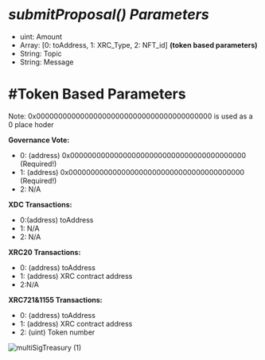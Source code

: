 # ***submitProposal()*** *Parameters*
- uint: Amount 
- Array: [0: toAddress, 1: XRC_Type, 2: NFT_id] **(token based parameters)**
- String: Topic 
- String: Message

# #Token Based Parameters
Note: 0x0000000000000000000000000000000000000000 is used as a 0 place hoder

**Governance Vote:**
- 0: (address) 0x0000000000000000000000000000000000000000 (Required!)
- 1: (address) 0x0000000000000000000000000000000000000000 (Required!)
- 2: N/A

**XDC Transactions:**
- 0:(address) toAddress 
- 1: N/A
- 2: N/A

**XRC20  Transactions:**
- 0: (address) toAddress 
- 1: (address) XRC contract address 
- 2:N/A

**XRC721&1155 Transactions:**
 - 0: (address) toAddress 
- 1: (address) XRC contract address
- 2: (uint) Token number 


![multiSigTreasury (1)](https://user-images.githubusercontent.com/16103963/175453972-a67d397f-2dcf-4099-8d43-dafad21ab17b.png)
